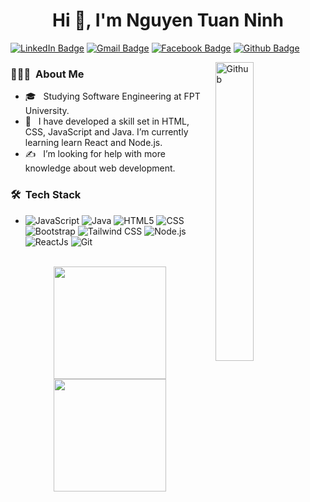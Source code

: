 <h1 align="center">Hi 👋, I'm Nguyen Tuan Ninh</h1>

[![LinkedIn Badge](https://img.shields.io/badge/LinkedIn-0071ab?style=flat-square&logo=LinkedIn&link=https://www.linkedin.com/in/ninh-nguyen-tuan-30a3b6215/)](https://www.linkedin.com/in/ninh-nguyen-tuan-30a3b6215/)
[![Gmail Badge](https://img.shields.io/badge/Gmail-d14836?style=flat-square&logo=Gmail&logoColor=white&link=mailto:nguyentuanninh02@gmail.com)](mailto:nguyentuanninh02@gmail.com)
[![Facebook Badge](https://img.shields.io/badge/facebook-1877f2?style=flat-square&logo=facebook&logoColor=white&link=https://www.facebook.com/tuan.ninh.nguyen30/)](https://www.facebook.com/tuan.ninh.nguyen30/)
[![Github Badge](https://img.shields.io/badge/Github-000000?style=flat-square&logo=github&logoColor=white&link=https://github.com/nguyentuanninh)](https://github.com/nguyentuanninh)

<img width="35%" style="margin-left: 10px" align="right" alt="Github" src="https://user-images.githubusercontent.com/48678280/88862734-4903af80-d201-11ea-968b-9c939d88a37c.gif" />
<h3> 👨🏻‍💻 &nbsp;About Me </h3>

-   🎓 &nbsp; Studying Software Engineering at FPT University.
-   🤔 &nbsp; I have developed a skill set in HTML, CSS, JavaScript and Java. I’m currently learning learn React and Node.js.
-   ✍️ &nbsp;  I’m looking for help with more knowledge about web development.


<h3> 🛠 &nbsp;Tech Stack</h3>

-
    ![JavaScript](https://img.shields.io/badge/-JavaScript-333333?style=flat&logo=JavaScript)
    ![Java](https://img.shields.io/badge/-Java-333333?style=flat&logo=java&logoColor=007396)
    ![HTML5](https://img.shields.io/badge/-HTML5-333333?style=flat&logo=HTML5)
    ![CSS](https://img.shields.io/badge/-CSS-333333?style=flat&logo=CSS3&logoColor=1572B6)
    ![Bootstrap](https://img.shields.io/badge/-Bootstrap-333333?style=flat&logo=bootstrap&logoColor=563D7C)
    ![Tailwind CSS](https://img.shields.io/static/v1?style=flat&message=Tailwind+CSS&color=333333&logo=Tailwind+CSS&logoColor=06B6D4&label=)
    ![Node.js](https://img.shields.io/badge/-Node.js-333333?style=flat&logo=node.js)
    ![ReactJs](https://img.shields.io/badge/-ReactJs-333333?logo=react&style=flat)
    ![Git](https://img.shields.io/badge/-Git-333333?style=flat&logo=git)

<br/>

<div align="center">
<a href="https://github.com/nguyentuanninh">
  <img height="180em" src="https://github-readme-stats.vercel.app/api?username=nguyentuanninh&theme=buefy&show_icons=true" />
  <img height="180em" src="https://github-readme-stats.vercel.app/api/top-langs/?username=nguyentuanninh&theme=buefy&layout=compact" />
</a>
</div>
